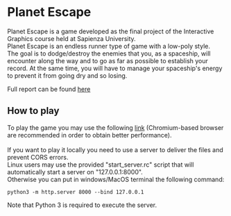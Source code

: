 
# Planet Escape
Planet Escape is a game developed as the final project of the Interactive Graphics course held at Sapienza University.<br/>
Planet Escape is an endless runner type of game with a low-poly style.<br/>
The goal is to dodge/destroy the enemies that you, as a spaceship, will encounter along the way and to go as far as possible to establish your record. At the same time, you will have to manage your spaceship's energy to prevent it from going dry and so losing.

Full report can be found [here](doc/report.pdf)

## How to play
To play the game you may use the following [link](https://lithiumsr.github.io/planet-escape-game/) (Chromium-based browser are recommended in order to obtain better performance).<br/><br/>
If you want to play it locally you need to use a server to deliver the files and prevent CORS errors.<br/>
Linux users may use the provided "start_server.rc" script that will automatically start a server on "127.0.0.1:8000".<br/>
Otherwise you can put in windows/MacOS terminal the following command:

    python3 -m http.server 8000 --bind 127.0.0.1
Note that Python 3 is required to execute the server.
